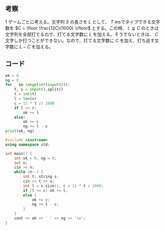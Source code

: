 ## 考察

$1$ ゲームごとに考える。文字列 $S$ の長さを $L$ として、 $T$ msでタイプできる文字数を $C = \floor \frac{12C}{1000} \rfloor$ とする。この時、 $L \leqq C$ のときは文字列を全部打てるので、打てる文字数に $L$ を加える。そうでないときは、 $C$ 文字しか打つことができない。なので、打てる文字数に $C$ を加え、打ち逃す文字数に $L-C$ を加える。

## コード

``` py
ok = 0
ng = 0
for _ in range(int(input())):
	t, s = input().split()
	t = int(t)
	l = len(s)
	c = 12 * t // 1000
	if l <= c:
		ok += l
	else:
		ok += c
		ng += l - c
print(ok, ng)
```

``` cpp
#include <iostream>
using namespace std;

int main() {
	int ok = 0, ng = 0;
	int n;
	cin >> n;
	while (n--) {
		int t; string s;
		cin >> t >> s;
		int l = s.size(), c = 12 * t / 1000;
		if (l <= c) ok += l;
		else {
			ok += c;
			ng += l - c;
		}
	}
	cout << ok << ' ' << ng << '\n';
}
```